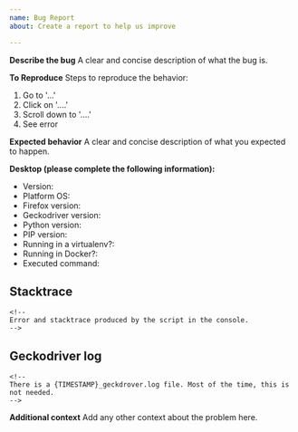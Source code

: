 ```yaml
---
name: Bug Report
about: Create a report to help us improve

---
```


**Describe the bug**
A clear and concise description of what the bug is.

**To Reproduce**
Steps to reproduce the behavior:
1. Go to '...'
2. Click on '....'
3. Scroll down to '....'
4. See error

**Expected behavior**
A clear and concise description of what you expected to happen.

**Desktop (please complete the following information):**
- Version: <!-- RatS version or commit hash -->
- Platform OS: <!-- e.g. Linux/MacOS/Windows + version -->
- Firefox version: <!-- from the about dialogue -->
- Geckodriver version: <!-- `geckodriver --version` -->
- Python version: <!-- `python3 --version` -->
- PIP version: <!-- `pip --version` -->
- Running in a virtualenv?: <!-- yes or no -->
- Running in Docker?: <!-- yes or no -->
- Executed command: <!-- e.g. `python3 transfer_ratings.py -s trakt -d imdb` -->

## Stacktrace
```
<!--
Error and stacktrace produced by the script in the console.
-->
```

## Geckodriver log
```
<!--
There is a {TIMESTAMP}_geckdrover.log file. Most of the time, this is not needed.
-->
```

**Additional context**
Add any other context about the problem here.
